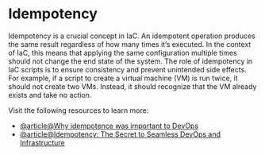 # Idempotency

Idempotency is a crucial concept in IaC. An idempotent operation produces the same result regardless of how many times it’s executed. In the context of IaC, this means that applying the same configuration multiple times should not change the end state of the system. The role of idempotency in IaC scripts is to ensure consistency and prevent unintended side effects. For example, if a script to create a virtual machine (VM) is run twice, it should not create two VMs. Instead, it should recognize that the VM already exists and take no action.

Visit the following resources to learn more:

- [@article@Why idempotence was important to DevOps](https://dev.to/startpher/why-idempotence-was-important-to-devops-2jn3)
- [@article@Idempotency: The Secret to Seamless DevOps and Infrastructure](https://medium.com/@tiwari.sushil/idempotency-the-secret-to-seamless-devops-and-infrastructure-bf22e63e1be5)